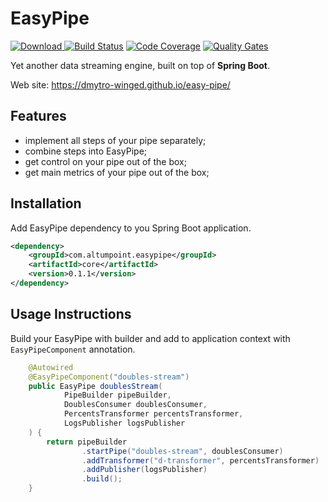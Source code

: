 EasyPipe
======================

[![Download](https://api.bintray.com/packages/dmytro-winged/maven/easy-pipe/images/download.svg) ](https://bintray.com/dmytro-winged/maven/easy-pipe/_latestVersion)
[![Build Status](https://travis-ci.org/dmytro-winged/easy-pipe.svg?branch=master)](https://travis-ci.org/dmytro-winged/easy-pipe)
[![Code Coverage](https://sonarcloud.io/api/project_badges/measure?project=com.altumpoint.easypipe%3Aeasypipe-parent&metric=coverage)](https://sonarcloud.io/component_measures?id=com.altumpoint.easypipe%3Aeasypipe-parent&metric=Coverage)
[![Quality Gates](https://sonarcloud.io/api/project_badges/measure?project=com.altumpoint.easypipe%3Aeasypipe-parent&metric=alert_status)](https://sonarcloud.io/dashboard?id=com.altumpoint.easypipe%3Aeasypipe-parent)

Yet another data streaming engine, built on top of **Spring Boot**.

Web site: https://dmytro-winged.github.io/easy-pipe/

## Features
- implement all steps of your pipe separately;
- combine steps into EasyPipe;
- get control on your pipe out of the box;
- get main metrics of your pipe out of the box;

## Installation
Add EasyPipe dependency to you Spring Boot application.
```xml
<dependency>
    <groupId>com.altumpoint.easypipe</groupId>
    <artifactId>core</artifactId>
    <version>0.1.1</version>
</dependency>
```

## Usage Instructions
Build your EasyPipe with builder and add to application context with `EasyPipeComponent` annotation.
```java
    @Autowired
    @EasyPipeComponent("doubles-stream")
    public EasyPipe doublesStream(
            PipeBuilder pipeBuilder,
            DoublesConsumer doublesConsumer,
            PercentsTransformer percentsTransformer,
            LogsPublisher logsPublisher
    ) {
        return pipeBuilder
                .startPipe("doubles-stream", doublesConsumer)
                .addTransformer("d-transformer", percentsTransformer)
                .addPublisher(logsPublisher)
                .build();
    }
```
